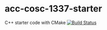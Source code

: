 # acc-cosc-1337-starter
C++ starter code with CMake
[![Build Status](https://travis-ci.org/acc-cosc-1337-fall-2019/acc-cosc-1337-fall-2019-Alex-Lancaster.svg?branch=master)](https://travis-ci.org/acc-cosc-1337-fall-2019/acc-cosc-1337-fall-2019-Alex-Lancaster)
